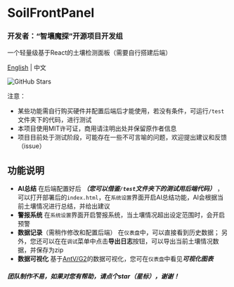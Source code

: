 # SoilFrontPanel
### 开发者：“智壤魔探”开源项目开发组
一个轻量级基于React的土壤检测面板（需要自行搭建后端）

[English](https://github.com/EdaphosynthTeam/SoilFrontPanel/blob/main/README.md) | 中文

![GitHub Stars](https://img.shields.io/github/stars/EdaphosynthTeam/SoilFrontPanel?style=for-the-badge) 


注意：
- 某些功能需自行购买硬件并配置后端后才能使用，若没有条件，可运行`/test`文件夹下的代码，进行测试
- 本项目使用MIT许可证，商用请注明出处并保留原作者信息
- 项目目前处于测试阶段，可能存在一些不可言喻的问题，欢迎提出建议和反馈（issue）

## 功能说明
- **AI总结**
在后端配置好后 ***（您可以借鉴`/test`文件夹下的测试用后端代码）*** ，可以打开部署后的`index.html`，在`系统设置`界面开启AI总结功能，AI会根据当前土壤情况进行总结，并给出建议
- **警报系统**
在`系统设置`界面开启警报系统，当土壤情况超出设定范围时，会开启预警
- **数据记录**（需稍作修改和配置后端）
在`仪表盘`中，可以直接看到历史数据；
另外，您还可以在在`调试`菜单中点击**导出日志**按钮，可以导出当前土壤情况数据，并保存为zip
- **数据可视化**
基于[AntV/G2](https://g2.antv.antgroup.com/)的数据可视化，您可在`仪表盘`中看见***可视化图表***

##### 团队制作不易，如果对您有帮助，请点个star（星标），谢谢！
